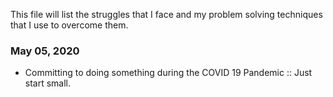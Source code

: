 This file will list the struggles that I face and my problem solving techniques that I use to overcome them.

### May 05, 2020
 - Committing to doing something during the COVID 19 Pandemic :: Just start small.